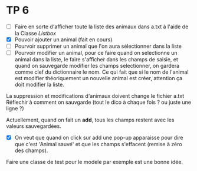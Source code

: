 # TP 6
 
- [ ] Faire en sorte d'afficher toute la liste des animaux dans a.txt à l'aide de la Classe *Listbox*
- [x] Pouvoir ajouter un animal (fait en cours)
- [ ] Pourvoir supprimer un animal que l'on aura sélectionner dans la liste
- [ ] Pourvoir modifier un animal, pour ce faire quand on selectionne un animal dans la liste, le faire s'afficher dans les champs de saisie, et quand on sauvegarde modifier les champs selectionner, on gardera comme clef du dictionnaire le nom. Ce qui fait que si le nom de l'animal est modifier théoriquement un nouvelle animal est créer, attention ça doit modifier la liste.

La suppression et modifications d'animaux doivent change le fichier a.txt
Réflechir à comment on sauvgarde (tout le dico à chaque fois ? ou juste une ligne ?)

Actuellement, quand on fait un **add**, tous les champs restent avec les valeurs sauvegardées.
- [X] On veut que quand on click sur add une pop-up apparaisse pour dire que c'est 'Animal sauvé' et que les champs s'effacent (remise à zéro des champs).

Faire une classe de test pour le modele par exemple est une bonne idée.
